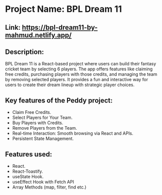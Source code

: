 <h1>Project Name: BPL Dream 11</h1>
<h2>Link: <a href="https://bpl-dream11-by-mahmud.netlify.app/">https://bpl-dream11-by-mahmud.netlify.app/</a></h2>

<h2>Description:</h2>

<p>BPL Dream 11 is a React-based project where users can build their fantasy cricket team by selecting 6 players. The app offers features like claiming free credits, purchasing players with those credits, and managing the team by removing selected players. It provides a fun and interactive way for users to create their dream lineup with strategic player choices.</p>

<h2>Key features of the Peddy project:</h2>
<ul>
    <li>Claim Free Credits.</li>
    <li>Select Players for Your Team.</li>
    <li>Buy Players with Credits.</li>
    <li>Remove Players from the Team.</li>
    <li>Real-time Interaction: Smooth browsing via React and APIs.</li>
    <li>Persistent State Management.</li>
</ul>

<h2>Features used:</h2>
<ul>
    <li>React.</li>
    <li>React-Toastify.</li>
    <li>useState Hook.</li>
    <li>useEffect Hook with Fetch API</li>
    <li>Array Methods (map, filter, find etc.)</li>
</ul>